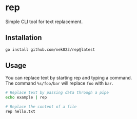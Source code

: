 # rep

Simple CLI tool for text replacement.

## Installation

```sh
go install github.com/nek023/rep@latest
```

## Usage

You can replace text by starting rep and typing a command.  
The command `%s/foo/bar` will replace `foo` with `bar`.

```sh
# Replace text by passing data through a pipe
echo example | rep 

# Replace the content of a file
rep hello.txt
```
